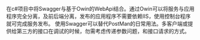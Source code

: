    在c#项目中将Swagger与基于Owin的WebApi结合。通过Owin可以将服务与应用程序完全分离，及前后端分离，发布的应用程序不需要依赖IIS，使用控制台程序就可完成服务发布。 
  使用Swagger可以替代PostMan的日常用法。多客户端或提供给第三方的接口在调试的时候，勿需考虑传递参数问题，和接口请求的方式。
